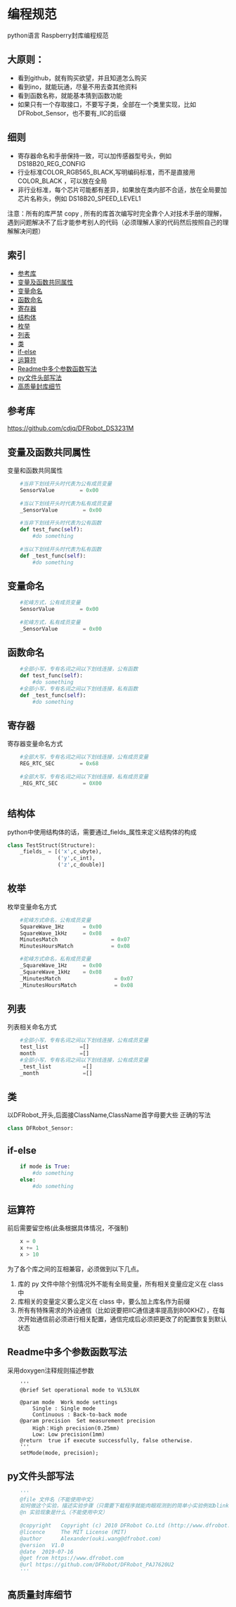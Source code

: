 # 编程规范

python语言 Raspberry封库编程规范 <br>
## 大原则：
 * 看到github，就有购买欲望，并且知道怎么购买
 * 看到ino，就能玩通，尽量不用去查其他资料
 * 看到函数名称，就能基本猜到函数功能
 * 如果只有一个存取接口，不要写子类，全部在一个类里实现，比如DFRobot_Sensor，也不要有_IIC的后缀
## 细则
 * 寄存器命名和手册保持一致，可以加传感器型号头，例如 DS18B20_REG_CONFIG
 * 行业标准COLOR_RGB565_BLACK,写明编码标准，而不是直接用 COLOR_BLACK ，可以放在全局
 * 非行业标准，每个芯片可能都有差异，如果放在类内部不合适，放在全局要加芯片名称头，例如 DS18B20_SPEED_LEVEL1
 
 
注意：所有的库严禁 copy , 所有的库首次编写时完全靠个人对技术手册的理解，遇到问题解决不了后才能参考别人的代码（必须理解人家的代码然后按照自己的理解解决问题）

## 索引

* [参考库](#参考库)
* [变量及函数共同属性](#变量及函数共同属性)
* [变量命名](#变量命名)
* [函数命名](#函数命名)
* [寄存器](#寄存器)
* [结构体](#结构体)
* [枚举](#枚举)
* [列表](#列表)
* [类](#类)
* [if-else](#if-else)
* [运算符](#运算符)
* [Readme中多个参数函数写法](#readme中多个参数函数写法)
* [py文件头部写法](#py文件头部写法)
* [高质量封库细节](#高质量封库细节)

## 参考库

https://github.com/cdjq/DFRobot_DS3231M <br>

## 变量及函数共同属性

变量和函数共同属性
```python
    #当非下划线开头时代表为公有成员变量
    SensorValue        = 0x00
    
    #当以下划线开头时代表为私有成员变量
    _SensorValue        = 0x00
    
    #当非下划线开头时代表为公有函数
    def test_func(self):
        #do something
    
    #当以下划线开头时代表为私有函数
    def _test_func(self):
        #do something
```
## 变量命名
```python
    #驼峰方式，公有成员变量
    SensorValue        = 0x00
    
    #驼峰方式，私有成员变量
    _SensorValue        = 0x00
```

## 函数命名
```python
    #全部小写，专有名词之间以下划线连接，公有函数
    def test_func(self):
        #do something
    #全部小写，专有名词之间以下划线连接，私有函数
    def _test_func(self):
        #do something
```

## 寄存器
寄存器变量命名方式
```python
    #全部大写，专有名词之间以下划线连接，公有成员变量
    REG_RTC_SEC        = 0x68
    
    #全部大写，专有名词之间以下划线连接，私有成员变量
    _REG_RTC_SEC        = 0X00
    
```

## 结构体

python中使用结构体的话，需要通过_fields_属性来定义结构体的构成
```python
class TestStruct(Structure):
    _fields_ = [('x',c_ubyte),
                ('y',c_int),
                ('z',c_double)]
```

## 枚举
枚举变量命名方式
```python
    #驼峰方式命名，公有成员变量
    SquareWave_1Hz      = 0x00
    SquareWave_1kHz     = 0x08
    MinutesMatch                 = 0x07
    MinutesHoursMatch            = 0x08

    #驼峰方式命名，私有成员变量
    _SquareWave_1Hz     = 0x00
    _SquareWave_1kHz    = 0x08
    _MinutesMatch                 = 0x07
    _MinutesHoursMatch            = 0x08
```

## 列表
列表相关命名方式
```python
    #全部小写，专有名词之间以下划线连接，公有成员变量
    test_list          =[]
    month              =[]
    #全部小写，专有名词之间以下划线连接，公有成员变量
    _test_list          =[]
    _month              =[]
```

## 类

以DFRobot_开头,后面接ClassName,ClassName首字母要大些
正确的写法
```python
class DFRobot_Sensor:
```

## if-else
```python
    if mode is True:
        #do something
    else:
        #do something
```


## 运算符

前后需要留空格(此条根据具体情况，不强制)

```python
    x = 0
    x += 1
    x > 10
```

为了各个库之间的互相兼容，必须做到以下几点。<br>

  1. 库的 py 文件中除个别情况外不能有全局变量，所有相关变量应定义在 class 中
  2. 库相关的变量定义要么定义在 class 中，要么加上库名作为前缀
  3. 所有有特殊需求的外设通信（比如说要把IIC通信速率提高到800KHZ），在每次开始通信前必须进行相关配置，通信完成后必须把更改了的配置恢复到默认状态


## Readme中多个参数函数写法

采用doxygen注释规则描述参数
```
    '''
    @brief Set operational mode to VL53L0X
    
    @param mode  Work mode settings
        Single : Single mode
        Continuous : Back-to-back mode
    @param precision  Set measurement precision
        High：High precision(0.25mm)
        Low: Low precision(1mm)
    @return  true if execute successfully, false otherwise.
    '''
    setMode(mode, precision);
```

## py文件头部写法
```python
    '''
    @file 文件名（不能使用中文）
    如何做这个实验，描述实验步骤（只需要下载程序就能肉眼观测到的简单小实验例如blink，这步可以不写）（不能使用中文）
    @n 实验现象是什么（不能使用中文）
    
    @copyright   Copyright (c) 2010 DFRobot Co.Ltd (http://www.dfrobot.com)
    @licence     The MIT License (MIT)
    @author      Alexander(ouki.wang@dfrobot.com)
    @version  V1.0
    @date  2019-07-16
    @get from https://www.dfrobot.com
    @url https://github.com/DFRobot/DFRobot_PAJ7620U2
    '''
```

## 高质量封库细节
